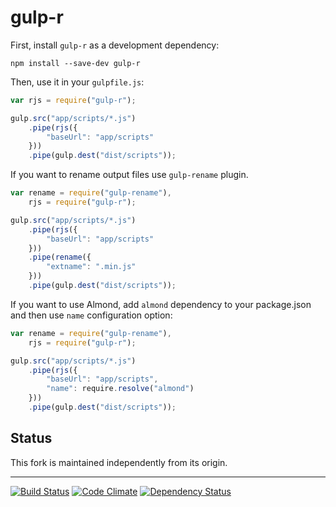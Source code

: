 # gulp-r

First, install `gulp-r` as a development dependency:

```shell
npm install --save-dev gulp-r
```

Then, use it in your `gulpfile.js`:

```javascript
var rjs = require("gulp-r");

gulp.src("app/scripts/*.js")
    .pipe(rjs({
        "baseUrl": "app/scripts"
    }))
    .pipe(gulp.dest("dist/scripts"));
```

If you want to rename output files use `gulp-rename` plugin.

```JavaScript
var rename = require("gulp-rename"),
    rjs = require("gulp-r");

gulp.src("app/scripts/*.js")
    .pipe(rjs({
        "baseUrl": "app/scripts"
    }))
    .pipe(rename({
        "extname": ".min.js"
    }))
    .pipe(gulp.dest("dist/scripts"));
```

If you want to use Almond, add `almond` dependency to your package.json and then use `name` configuration option:

```JavaScript
var rename = require("gulp-rename"),
    rjs = require("gulp-r");

gulp.src("app/scripts/*.js")
    .pipe(rjs({
        "baseUrl": "app/scripts",
        "name": require.resolve("almond")
    }))
    .pipe(gulp.dest("dist/scripts"));
```

## Status

This fork is maintained independently from its origin.

---

[![Build Status](https://travis-ci.org/smrtlabs/smrt-gulp-r.svg?branch=master)](https://travis-ci.org/smrtlabs/smrt-gulp-r)
[![Code Climate](https://codeclimate.com/github/smrtlabs/smrt-gulp-r.png)](https://codeclimate.com/github/smrtlabs/smrt-gulp-r)
[![Dependency Status](https://david-dm.org/smrtlabs/smrt-gulp-r.svg)](https://david-dm.org/smrtlabs/smrt-gulp-r)
